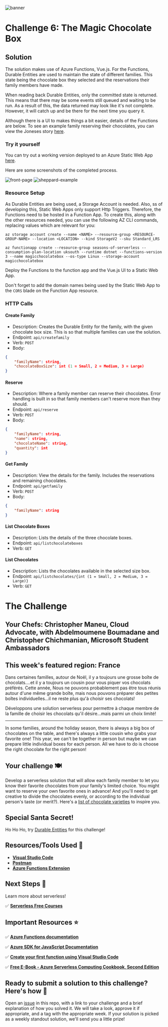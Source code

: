 ![banner](assets/banner-6.png)

# Challenge 6: The Magic Chocolate Box

## Solution

The solution makes use of Azure Functions, Vue.js. For the Functions, Durable Entities are used to maintain the state of different families. This state being the chocolate box they selected and the reservations their family members have made.

When reading back Durable Entities, only the committed state is returned. This means that there may be some events still queued and waiting to be run. As a result of this, the data returned may look like it's not complete. However, it will catch up and be there for the next time you query it.

Although there is a UI to makes things a bit easier, details of the Functions are below. To see an example family reserving their chocolates, you can view the Joneses story [here](SHEPPARDEXAMPLE.md).

### Try it yourself
You can try out a working version deployed to an Azure Static Web App [here](https://www.magicchocolatebox.cloud).

Here are some screenshots of the completed process.

![front-page](assets/front-page.png)
![sheppard-example](assets/sheppard-example.png)

### Resource Setup
As Durable Entities are being used, a Storage Account is needed. Also, ss of developing this, Static Web Apps only support Http Triggers. Therefore, the Functions need to be hosted in a Function App. To create this, along with the other resources needed, you can use the following AZ CLI commands, replacing values which are relevant for you:

```
az storage account create --name <NAME> --resource-group <RESOURCE-GROUP-NAME> --location <LOCATION> --kind StorageV2 --sku Standard_LRS

az functionapp create --resource-group seasons-of-serverless --consumption-plan-location uksouth --runtime dotnet --functions-version 3 --name magicchocolatebox --os-type Linux --storage-account magicchocolatebox
```

Deploy the Functions to the function app and the Vue.js UI to a Static Web App.

Don't forget to add the domain names being used by the Static Web App to the `CORS` blade on the Function App resource.

### HTTP Calls

#### Create Family
* Description: Creates the Durable Entity for the family, with the given chocolate box size. This is so that multiple families can use the solution.
* Endpoint: `api/createfamily`
* Verb: `POST`
* Body:
```json
{
    "familyName": string,
    "chocolateBoxSize": int (1 = Small, 2 = Medium, 3 = Large)
}
```

#### Reserve
* Description: Where a family member can reserve their chocolates. Error handling is built in so that family members can't reserve more than they should.
* Endpoint: `api/reserve`
* Verb: `POST`
* Body:
```json
{
    "familyName": string,
    "name": string,
    "chocolateName": string,
    "quantity": int
}
```

#### Get Family
* Description: View the details for the family. Includes the reservations and remaining chocolates.
* Endpoint: `api/getfamily`
* Verb: `POST`
* Body:
```json
{
    "familyName": string
}
```

#### List Chocolate Boxes
* Description: Lists the details of the three chocolate boxes.
* Endpoint: `api/listchocolateboxes`
* Verb: `GET`

#### List Chocolates
* Description: Lists the chocolates available in the selected size box.
* Endpoint: `api/listchocolates/{int (1 = Small, 2 = Medium, 3 = Large)}`
* Verb: `GET`

# The Challenge

## Your Chefs: Christopher Maneu, Cloud Advocate, with Abdelmoumene Boumadane and Christopher Chichmanian, Microsoft Student Ambassadors

## This week's featured region: France

Dans certaines familles, autour de Noël, il y a toujours une grosse boîte de chocolats....et il y a toujours un cousin pour vous piquer vos chocolats préférés. Cette année, Nous ne pouvons probablement pas être tous réunis autour d'une même grande boîte, mais nous pouvons préparer des petites boîtes individuelles...il ne reste plus qu'à choisir ses chocolats!

Développons une solution serverless pour permettre à chaque membre de la famille de choisir les chocolats qu'il désire...mais parmi un choix limité!

---

In some families, around the holiday season, there is always a big box of chocolates on the table, and there's always a little cousin who grabs your favorite one! This year, we can't be together in person but maybe we can prepare little individual boxes for each person. All we have to do is choose the right chocolate for the right person!

## Your challenge 🍽

Develop a serverless solution that will allow each family member to let you know their favorite chocolates from your family's limited choice. You might want to reserve your own favorite ones in advance! And you'll need to get creative to divide the chocolates evenly, or according to the individual person's taste (or merit?). Here's a [list of chocolate varieties](https://www.vogue.fr/lifestyle-en/article/the-10-best-parisian-chocolatiers-of-2019) to inspire you.

## Special Santa Secret!

Ho Ho Ho, try [Durable Entities](https://docs.microsoft.com/en-us/azure/azure-functions/durable/durable-functions-entities?tabs=csharp&WT.mc_id=academic-10922-cxa) for this challenge!

## Resources/Tools Used 🚀

-   **[Visual Studio Code](https://code.visualstudio.com/?WT.mc_id=academic-10922-cxa)**
-   **[Postman](https://www.getpostman.com/downloads/)**
-   **[Azure Functions Extension](https://marketplace.visualstudio.com/items?itemName=ms-azuretools.vscode-azurefunctions&WT.mc_id=academic-10922-cxa)**

## Next Steps 🏃

Learn more about serverless!

  ✅ **[Serverless Free Courses](https://docs.microsoft.com/learn/browse/?term=azure%20functions&WT.mc_id=academic-10922-cxa)**

## Important Resources ⭐️

  ✅ **[Azure Functions documentation](https://docs.microsoft.com/azure/azure-functions/?WT.mc_id=academic-10922-cxa)**

  ✅ **[Azure SDK for JavaScript Documentation](https://docs.microsoft.com/azure/javascript/?WT.mc_id=academic-10922-cxa)**

  ✅ **[Create your first function using Visual Studio Code](https://docs.microsoft.com/azure/azure-functions/functions-create-first-function-vs-code?WT.mc_id=academic-10922-cxa)**

  ✅ **[Free E-Book - Azure Serverless Computing Cookbook, Second Edition](https://azure.microsoft.com/resources/azure-serverless-computing-cookbook/?WT.mc_id=academic-10922-cxa)**

## Ready to submit a solution to this challenge? Here's how 🚀

Open an [issue](https://github.com/microsoft/Seasons-of-Serverless/issues/new?assignees=&labels=&template=seasons-of-serverless-solution.md&title=Solution) in this repo, with a link to your challenge and a brief explanation of how you solved it. We will take a look, approve it if appropriate, and a tag with the appropriate week. If your solution is picked as a weekly standout solution, we'll send you a little prize!
